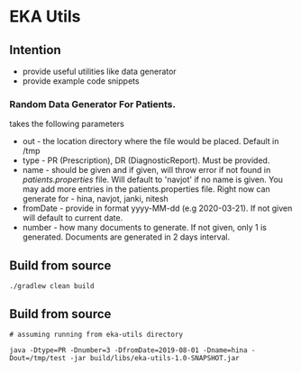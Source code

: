 # EKA Utils

## Intention
- provide useful utilities like data generator
- provide example code snippets
 

### Random Data Generator For Patients.
takes the following parameters
- out - the location directory where the file would be placed. Default in /tmp
- type - PR (Prescription), DR (DiagnosticReport). Must be provided.
- name - should be given and if given, will throw error if not found in *patients.properties* file. Will default to 'navjot' if no name is given. You may add more entries in the patients.properties file. Right now can generate for - hina, navjot, janki, nitesh
- fromDate - provide in format yyyy-MM-dd (e.g 2020-03-21). If not given will default to current date. 
- number - how many documents to generate. If not given, only 1 is generated. Documents are generated in 2 days interval.     

## Build from source

```
./gradlew clean build
```



## Build from source
```
# assuming running from eka-utils directory

java -Dtype=PR -Dnumber=3 -DfromDate=2019-08-01 -Dname=hina -Dout=/tmp/test -jar build/libs/eka-utils-1.0-SNAPSHOT.jar 

```
